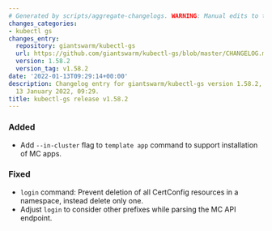 ```yaml
---
# Generated by scripts/aggregate-changelogs. WARNING: Manual edits to this files will be overwritten.
changes_categories:
- kubectl gs
changes_entry:
  repository: giantswarm/kubectl-gs
  url: https://github.com/giantswarm/kubectl-gs/blob/master/CHANGELOG.md#1582---2022-01-13
  version: 1.58.2
  version_tag: v1.58.2
date: '2022-01-13T09:29:14+00:00'
description: Changelog entry for giantswarm/kubectl-gs version 1.58.2, published on
  13 January 2022, 09:29.
title: kubectl-gs release v1.58.2
---
```


### Added
- Add `--in-cluster` flag to `template app` command to support installation of MC apps.
### Fixed
- `login` command: Prevent deletion of all CertConfig resources in a namespace, instead delete only one.
- Adjust `login` to consider other prefixes while parsing the MC API endpoint.

